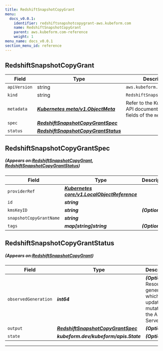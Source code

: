 ```yaml
---
title: RedshiftSnapshotCopyGrant
menu:
  docs_v0.0.1:
    identifier: redshiftsnapshotcopygrant-aws.kubeform.com
    name: RedshiftSnapshotCopyGrant
    parent: aws.kubeform.com-reference
    weight: 1
menu_name: docs_v0.0.1
section_menu_id: reference
---
```


## RedshiftSnapshotCopyGrant
| Field | Type | Description |
| ------ | ----- | ----------- |
| `apiVersion` | string | `aws.kubeform.com/v1alpha1` |
|    `kind` | string | `RedshiftSnapshotCopyGrant` |
| `metadata` | ***[Kubernetes meta/v1.ObjectMeta](https://kubernetes.io/docs/reference/generated/kubernetes-api/v1.13/#objectmeta-v1-meta)***|Refer to the Kubernetes API documentation for the fields of the `metadata` field.|
| `spec` | ***[RedshiftSnapshotCopyGrantSpec](#RedshiftSnapshotCopyGrantSpec)***||
| `status` | ***[RedshiftSnapshotCopyGrantStatus](#RedshiftSnapshotCopyGrantStatus)***||
## RedshiftSnapshotCopyGrantSpec
##### (Appears on:[RedshiftSnapshotCopyGrant](#RedshiftSnapshotCopyGrant), [RedshiftSnapshotCopyGrantStatus](#RedshiftSnapshotCopyGrantStatus))
| Field | Type | Description |
| ------ | ----- | ----------- |
| `providerRef` | ***[Kubernetes core/v1.LocalObjectReference](https://kubernetes.io/docs/reference/generated/kubernetes-api/v1.13/#localobjectreference-v1-core)***||
| `id` | ***string***||
| `kmsKeyID` | ***string***| ***(Optional)*** |
| `snapshotCopyGrantName` | ***string***||
| `tags` | ***map[string]string***| ***(Optional)*** |
## RedshiftSnapshotCopyGrantStatus
##### (Appears on:[RedshiftSnapshotCopyGrant](#RedshiftSnapshotCopyGrant))
| Field | Type | Description |
| ------ | ----- | ----------- |
| `observedGeneration` | ***int64***| ***(Optional)*** Resource generation, which is updated on mutation by the API Server.|
| `output` | ***[RedshiftSnapshotCopyGrantSpec](#RedshiftSnapshotCopyGrantSpec)***| ***(Optional)*** |
| `state` | ***kubeform.dev/kubeform/apis.State***| ***(Optional)*** |
---
